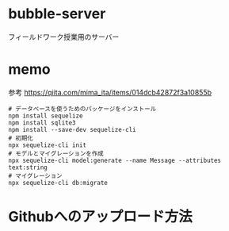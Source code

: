 # bubble-server

フィールドワーク授業用のサーバー

# memo

参考
https://qiita.com/mima_ita/items/014dcb42872f3a10855b


```
# データベースを使うためのパッケージをインストール
npm install sequelize
npm install sqlite3
npm install --save-dev sequelize-cli
# 初期化
npx sequelize-cli init
# モデルとマイグレーションを作成
npx sequelize-cli model:generate --name Message --attributes text:string
# マイグレーション
npx sequelize-cli db:migrate
```

# Githubへのアップロード方法

```
```
